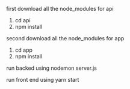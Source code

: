 first download all the node_modules for api
1. cd api 
2. npm install

second download all the node_modules for app
1. cd app
2. npm install

run backed using
nodemon server.js



run front end using
yarn start

